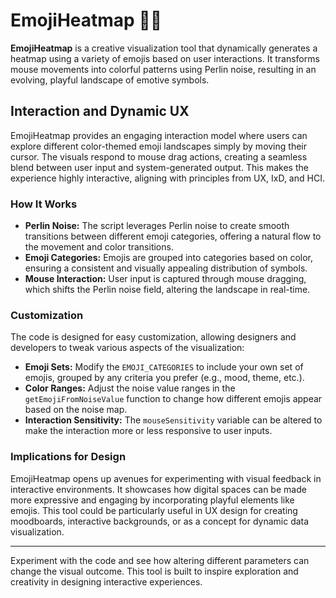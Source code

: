 # EmojiHeatmap 🌈✨

**EmojiHeatmap** is a creative visualization tool that dynamically generates a heatmap using a variety of emojis based on user interactions. It transforms mouse movements into colorful patterns using Perlin noise, resulting in an evolving, playful landscape of emotive symbols.

## Interaction and Dynamic UX

EmojiHeatmap provides an engaging interaction model where users can explore different color-themed emoji landscapes simply by moving their cursor. The visuals respond to mouse drag actions, creating a seamless blend between user input and system-generated output. This makes the experience highly interactive, aligning with principles from UX, IxD, and HCI.

### How It Works

- **Perlin Noise:** The script leverages Perlin noise to create smooth transitions between different emoji categories, offering a natural flow to the movement and color transitions.
- **Emoji Categories:** Emojis are grouped into categories based on color, ensuring a consistent and visually appealing distribution of symbols.
- **Mouse Interaction:** User input is captured through mouse dragging, which shifts the Perlin noise field, altering the landscape in real-time.

### Customization

The code is designed for easy customization, allowing designers and developers to tweak various aspects of the visualization:

- **Emoji Sets:** Modify the `EMOJI_CATEGORIES` to include your own set of emojis, grouped by any criteria you prefer (e.g., mood, theme, etc.).
- **Color Ranges:** Adjust the noise value ranges in the `getEmojiFromNoiseValue` function to change how different emojis appear based on the noise map.
- **Interaction Sensitivity:** The `mouseSensitivity` variable can be altered to make the interaction more or less responsive to user inputs.

### Implications for Design

EmojiHeatmap opens up avenues for experimenting with visual feedback in interactive environments. It showcases how digital spaces can be made more expressive and engaging by incorporating playful elements like emojis. This tool could be particularly useful in UX design for creating moodboards, interactive backgrounds, or as a concept for dynamic data visualization.

---

Experiment with the code and see how altering different parameters can change the visual outcome. This tool is built to inspire exploration and creativity in designing interactive experiences.
